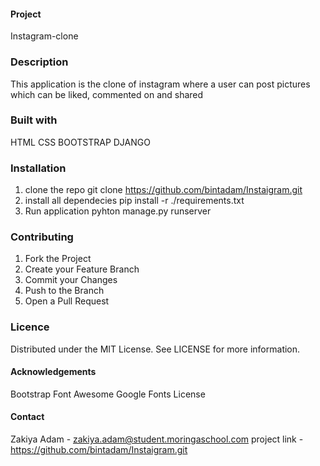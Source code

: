 #### Project
Instagram-clone
### Description
This application is the clone of instagram where a user can post pictures which can be liked, commented on and shared
### Built with 
HTML
CSS
BOOTSTRAP
DJANGO
### Installation
1. clone the repo
git clone https://github.com/bintadam/Instaigram.git
2. install all dependecies
pip install -r ./requirements.txt
3. Run application
pyhton manage.py runserver
### Contributing
1. Fork the Project
2. Create your Feature Branch
3. Commit your Changes
4. Push to the Branch
5. Open a Pull Request
### Licence
Distributed under the MIT License. See LICENSE for more information.

#### Acknowledgements
Bootstrap
Font Awesome
Google Fonts
License

#### Contact
Zakiya Adam - zakiya.adam@student.moringaschool.com
project link - https://github.com/bintadam/Instaigram.git
